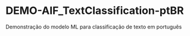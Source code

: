 # DEMO-AIF_TextClassification-ptBR
Demonstração do modelo ML para classificação de texto em português
